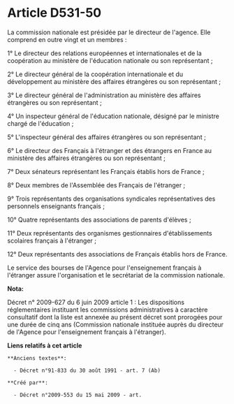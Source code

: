 # Article D531-50

La commission nationale est présidée par le directeur de l'agence. Elle comprend en outre vingt et un membres :

1° Le directeur des relations européennes et internationales et de la coopération au ministère de l'éducation nationale ou
son représentant ;

2° Le directeur général de la coopération internationale et du développement au ministère des affaires étrangères ou son
représentant ;

3° Le directeur général de l'administration au ministère des affaires étrangères ou son représentant ;

4° Un inspecteur général de l'éducation nationale, désigné par le ministre chargé de l'éducation ;

5° L'inspecteur général des affaires étrangères ou son représentant ;

6° Le directeur des Français à l'étranger et des étrangers en France au ministère des affaires étrangères ou son
représentant ;

7° Deux sénateurs représentant les Français établis hors de France ;

8° Deux membres de l'Assemblée des Français de l'étranger ;

9° Trois représentants des organisations syndicales représentatives des personnels enseignants français ;

10° Quatre représentants des associations de parents d'élèves ;

11° Deux représentants des organismes gestionnaires d'établissements scolaires français à l'étranger ;

12° Deux représentants des associations de Français établis hors de France.

Le service des bourses de l'Agence pour l'enseignement français à l'étranger assure l'organisation et le secrétariat de la
commission nationale.

**Nota:**

Décret n° 2009-627 du 6 juin 2009 article 1 : Les dispositions réglementaires instituant les commissions administratives à
caractère consultatif dont la liste est annexée au présent décret sont prorogées pour une durée de cinq ans (Commission
nationale instituée auprès du directeur de l'Agence pour l'enseignement français à l'étranger).

**Liens relatifs à cet article**

	**Anciens textes**:

	  - Décret n°91-833 du 30 août 1991 - art. 7 (Ab)

	**Créé par**:

	  - Décret n°2009-553 du 15 mai 2009 - art.
